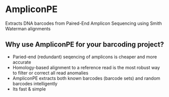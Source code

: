 # AmpliconPE
Extracts DNA barcodes from Paired-End Amplicon Sequencing using Smith Waterman alignments

## Why use AmpliconPE for your barcoding project?

* Paried-end (redundant) seqencing of amplicons is cheaper and more accurate
* Homology-based alignment to a reference read is the most robust way to filter or correct all read anomalies 
* AmpliconPE extracts both known barcodes (barcode sets) and random barcodes intelligently
* Its fast & simple

